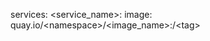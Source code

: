 <!-- post: building-your-service_image -->


services:
    &#60;service_name&#62;:
        image: quay.io/&lt;namespace&gt;/&lt;image_name&gt;:/&lt;tag&gt;
